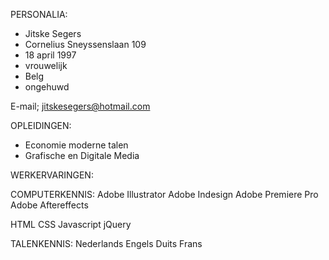 PERSONALIA:
- Jitske Segers
- Cornelius Sneyssenslaan 109
- 18 april 1997
- vrouwelijk
- Belg
- ongehuwd

E-mail; jitskesegers@hotmail.com

OPLEIDINGEN:
- Economie moderne talen
- Grafische en Digitale Media

WERKERVARINGEN:

COMPUTERKENNIS:
Adobe Illustrator
Adobe Indesign
Adobe Premiere Pro 
Adobe Aftereffects

HTML 
CSS
Javascript
jQuery

TALENKENNIS:
Nederlands
Engels
Duits
Frans
